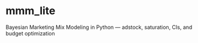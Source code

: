 # mmm_lite
Bayesian Marketing Mix Modeling in Python — adstock, saturation, CIs, and budget optimization
